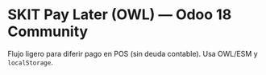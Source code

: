 # SKIT Pay Later (OWL) — Odoo 18 Community
Flujo ligero para diferir pago en POS (sin deuda contable). Usa OWL/ESM y `localStorage`.
